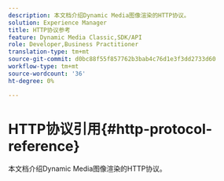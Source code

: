 ```yaml
---
description: 本文档介绍Dynamic Media图像渲染的HTTP协议。
solution: Experience Manager
title: HTTP协议参考
feature: Dynamic Media Classic,SDK/API
role: Developer,Business Practitioner
translation-type: tm+mt
source-git-commit: d0bc88f55f857762b3bab4c76d1e3f3dd2733d60
workflow-type: tm+mt
source-wordcount: '36'
ht-degree: 0%

---
```



# HTTP协议引用{#http-protocol-reference}

本文档介绍Dynamic Media图像渲染的HTTP协议。

